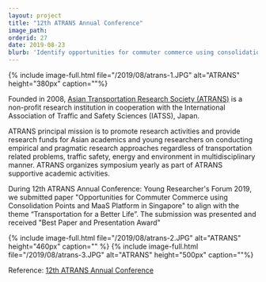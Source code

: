 ```yaml
---
layout: project
title: "12th ATRANS Annual Conference"
image_path: 
orderid: 27
date: 2019-08-23
blurb: 'Identify opportunities for commuter commerce using consolidation points and MaaS platform in Singapore'
---
```


{% include image-full.html file="/2019/08/atrans-1.JPG" alt="ATRANS" height="380px" caption=""%}

<!--more-->

Founded in 2008, [Asian Transportation Research Society (ATRANS)](http://www.atransociety.com/) is a non-profit research institution in cooperation with the International Association of Traffic and Safety Sciences (IATSS), Japan. 

ATRANS principal mission is to promote research activities and provide research funds for Asian academics and young researchers on conducting empirical and pragmatic research approaches regardless of transportation related problems, traffic safety, energy and environment in multidisciplinary manner. ATRANS organizes symposium yearly as part of ATRANS supportive academic activities. 

During 12th ATRANS Annual Conference: Young Researcher's Forum 2019, we submitted paper "Opportunities for Commuter Commerce using Consolidation Points and MaaS Platform in Singapore" to align with the theme “Transportation for a Better Life”. The submission was presented and received "Best Paper and Presentation Award"

{% include image-full.html file="/2019/08/atrans-2.JPG" alt="ATRANS" height="460px" caption="" %}
{% include image-full.html file="/2019/08/atrans-3.JPG" alt="ATRANS"  height="500px" caption=""%}

Reference: [12th ATRANS Annual Conference](http://www.atransociety.com/resources/symposium2019.html)